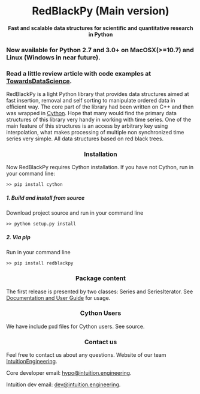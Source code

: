 <center> <h1>RedBlackPy (Main version) </h1> </center>
<center> <h4>Fast and scalable data structures for scientific and quantitative research in Python </h4> </center>

<h3>Now available for Python 2.7 and 3.0+ on MacOSX(>=10.7) and Linux (Windows in near future).</h3>

### Read a little review article with code examples at [TowardsDataScience](https://towardsdatascience.com/redblackpy-fast-and-scalable-series-for-scientific-and-quantitative-research-in-python-cad49b5c6d3).

RedBlackPy is a light Python library that provides data structures aimed at fast insertion, removal and self sorting to manipulate ordered data in efficient way. The core part of the library had been written on C++ and then was wrapped in <a href="http://cython.org">Cython</a>. Hope that many would find the primary data structures of this library very handy in working with time series. One of the main feature of this structures is an access by arbitrary key using interpolation, what makes processing of multiple non synchronized time series very simple. All data structures based on red black trees.


<center> <h3>Installation </h3> </center>
Now RedBlackPy requires Cython installation. If you have not Cython, run in your command line:

~~~shell
>> pip install cython
~~~

<h5> 1. Build and install from source </h5>
Download project source and run in your command line

~~~shell
>> python setup.py install
~~~

<h5> 2. Via pip </h5>
Run in your command line

~~~shell
>> pip install redblackpy
~~~

<center> <h3>Package content</h3> </center>

The first release is presented by two classes: Series and SeriesIterator. 
See [Documentation and User Guide](https://intuitionengineeringteam.github.io/RedBlackPy/doc_index.html) for usage.

<center> <h3>Cython Users</h3> </center>
We have include pxd files for Cython users. See source.

<br>
<center> <h3>Contact us</h3> </center>

Feel free to contact us about any questions. Website of our team [IntuitionEngineering](https://intuition.engineering).

Core developer email: hypo@intuition.engineering.

Intuition dev email: dev@intuition.engineering.

